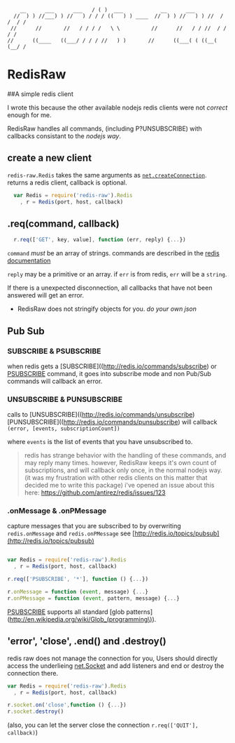 ```

    __      ___      ___   / ( )  ___            __      ___
  //  ) ) //___) ) //   ) / / / ((   ) ) ____  //  ) ) //   ) ) //  / /  / /
 //      //       //   / / / /   \ \          //      //   / / //  / /  / /
//      ((____   ((___/ / / / //   ) )       //      ((___( ( ((__( (__/ /

```
# RedisRaw

##A simple redis client

I wrote this because the other available nodejs redis clients were not <em>correct</em> enough for me.

RedisRaw handles all commands, (including P?UNSUBSCRIBE) with callbacks consistant to the _nodejs way_.

## create a new client

`redis-raw.Redis` takes the same arguments as [`net.createConnection`](http://nodejs.org/api/net.html#net.createConnection).
returns a redis client, callback is optional.


``` js
  var Redis = require('redis-raw').Redis
    , r = Redis(port, host, callback)
```

## .req(command, callback)

``` js
  r.req(['GET', key, value], function (err, reply) {...})
```
`command` _must_ be an array of strings.
commands are described in the [redis documentation](redis.io/commands)

`reply` may be a primitive or an array.
if `err` is from redis, `err` will be a `string`.

If there is a unexpected disconnection,
all callbacks that have not been answered will get an error.

 * RedisRaw does not stringify objects for you. <em>do your own json</em>

## Pub Sub

### SUBSCRIBE & PSUBSCRIBE

when redis gets a [SUBSCRIBE]((http://redis.io/commands/subscribe) or [PSUBSCRIBE](http://redis.io/commands/psubscribe) command,
it goes into subscribe mode and non Pub/Sub commands will callback an error.

### UNSUBSCRIBE & PUNSUBSCRIBE

calls to [UNSUBSCRIBE]((http://redis.io/commands/unsubscribe) [PUNSUBSCRIBE]((http://redis.io/commands/punsubscribe) will callback `(error, [events, subscriptionCount])`

where `events` is the list of events that you have unsubscribed to.

> redis has strange behavior with the handling of these commands, and may reply many times.
> however, RedisRaw keeps it's own count of subscriptions, and will callback only once, in the normal nodejs way.
> (it was my frustration with other redis clients on this matter that decided me to write this package)
> i've opened an issue about this here: https://github.com/antirez/redis/issues/123

### .onMessage & .onPMessage

capture messages that you are subscribed to by overwriting `redis.onMessage` and `redis.onPMessage`
see [http://redis.io/topics/pubsub](http://redis.io/topics/pubsub)

``` js

var Redis = require('redis-raw').Redis
  , r = Redis(port, host, callback)

r.req(['PSUBSCRIBE', '*'], function () {...})

r.onMessage = function (event, message) {...}
r.onPMessage = function (event, pattern, message) {...}

```

[PSUBSCRIBE](http://redis.io/commands/psubscribe) supports all standard [glob patterns](http://en.wikipedia.org/wiki/Glob_(programming\)).

## 'error', 'close', .end() and .destroy()

redis raw does not manage the connection for you,
Users should directly access the underlieing [net.Socket](http://nodejs.org/api/net.html#net.Socket)
and add listeners and end or destroy the connection there.

``` js
var Redis = require('redis-raw').Redis
  , r = Redis(port, host, callback)

r.socket.on('close',function () {...})
r.socket.destroy()
```

(also, you can let the server close the connection `r.req(['QUIT'], callback)`)
